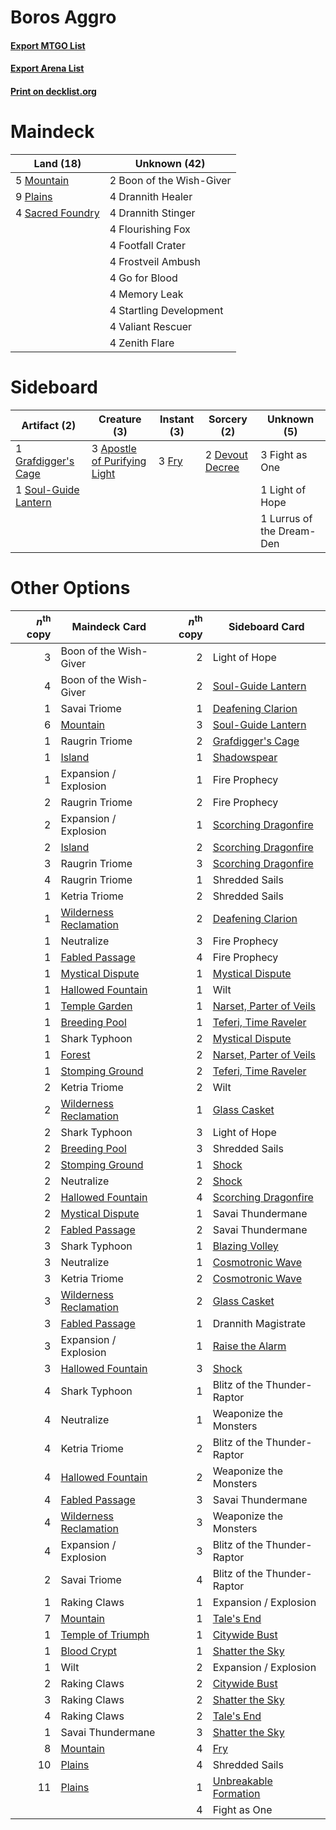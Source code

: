 # Boros Aggro

#### [Export MTGO List](../collection/Boros%20Aggro/Boros%20Aggro.txt)
#### [Export Arena List](../collection/Boros%20Aggro/Boros%20Aggro_arena.txt)
#### [Print on decklist.org](http://decklist.org/?deckmain=2%09Boon%20of%20the%20Wish-Giver%0A4%09Drannith%20Healer%0A4%09Drannith%20Stinger%0A4%09Flourishing%20Fox%0A4%09Footfall%20Crater%0A4%09Frostveil%20Ambush%0A4%09Go%20for%20Blood%0A4%09Memory%20Leak%0A5%09Mountain%0A9%09Plains%0A4%09Sacred%20Foundry%0A4%09Startling%20Development%0A4%09Valiant%20Rescuer%0A4%09Zenith%20Flare&deckside=3%09Apostle%20of%20Purifying%20Light%0A2%09Devout%20Decree%0A3%09Fight%20as%20One%0A3%09Fry%0A1%09Grafdigger's%20Cage%0A1%09Light%20of%20Hope%0A1%09Lurrus%20of%20the%20Dream-Den%0A1%09Soul-Guide%20Lantern)
# Maindeck

|                                         Land (18)                                         |      Unknown (42)      |
|-------------------------------------------------------------------------------------------|------------------------|
|5 [Mountain](http://gatherer.wizards.com/Pages/Card/Details.aspx?multiverseid=439859)      |2 Boon of the Wish-Giver|
|9 [Plains](http://gatherer.wizards.com/Pages/Card/Details.aspx?multiverseid=439856)        |4 Drannith Healer       |
|4 [Sacred Foundry](http://gatherer.wizards.com/Pages/Card/Details.aspx?multiverseid=405106)|4 Drannith Stinger      |
|                                                                                           |4 Flourishing Fox       |
|                                                                                           |4 Footfall Crater       |
|                                                                                           |4 Frostveil Ambush      |
|                                                                                           |4 Go for Blood          |
|                                                                                           |4 Memory Leak           |
|                                                                                           |4 Startling Development |
|                                                                                           |4 Valiant Rescuer       |
|                                                                                           |4 Zenith Flare          |


# Sideboard

|                                         Artifact (2)                                          |                                             Creature (3)                                              |                                  Instant (3)                                   |                                       Sorcery (2)                                        |       Unknown (5)       |
|-----------------------------------------------------------------------------------------------|-------------------------------------------------------------------------------------------------------|--------------------------------------------------------------------------------|------------------------------------------------------------------------------------------|-------------------------|
|1 [Grafdigger's Cage](http://gatherer.wizards.com/Pages/Card/Details.aspx?multiverseid=278452) |3 [Apostle of Purifying Light](http://gatherer.wizards.com/Pages/Card/Details.aspx?multiverseid=466760)|3 [Fry](http://gatherer.wizards.com/Pages/Card/Details.aspx?multiverseid=466894)|2 [Devout Decree](http://gatherer.wizards.com/Pages/Card/Details.aspx?multiverseid=466767)|3 Fight as One           |
|1 [Soul-Guide Lantern](http://gatherer.wizards.com/Pages/Card/Details.aspx?multiverseid=476488)|                                                                                                       |                                                                                |                                                                                          |1 Light of Hope          |
|                                                                                               |                                                                                                       |                                                                                |                                                                                          |1 Lurrus of the Dream-Den|


# Other Options

|*n*<sup>th</sup> copy|                                          Maindeck Card                                          |*n*<sup>th</sup> copy|                                          Sideboard Card                                          |
|--------------------:|-------------------------------------------------------------------------------------------------|--------------------:|--------------------------------------------------------------------------------------------------|
|                    3|Boon of the Wish-Giver                                                                           |                    2|Light of Hope                                                                                     |
|                    4|Boon of the Wish-Giver                                                                           |                    2|[Soul-Guide Lantern](http://gatherer.wizards.com/Pages/Card/Details.aspx?multiverseid=476488)     |
|                    1|Savai Triome                                                                                     |                    1|[Deafening Clarion](http://gatherer.wizards.com/Pages/Card/Details.aspx?multiverseid=452915)      |
|                    6|[Mountain](http://gatherer.wizards.com/Pages/Card/Details.aspx?multiverseid=439859)              |                    3|[Soul-Guide Lantern](http://gatherer.wizards.com/Pages/Card/Details.aspx?multiverseid=476488)     |
|                    1|Raugrin Triome                                                                                   |                    2|[Grafdigger's Cage](http://gatherer.wizards.com/Pages/Card/Details.aspx?multiverseid=278452)      |
|                    1|[Island](http://gatherer.wizards.com/Pages/Card/Details.aspx?multiverseid=439857)                |                    1|[Shadowspear](http://gatherer.wizards.com/Pages/Card/Details.aspx?multiverseid=476487)            |
|                    1|Expansion / Explosion                                                                            |                    1|Fire Prophecy                                                                                     |
|                    2|Raugrin Triome                                                                                   |                    2|Fire Prophecy                                                                                     |
|                    2|Expansion / Explosion                                                                            |                    1|[Scorching Dragonfire](http://gatherer.wizards.com/Pages/Card/Details.aspx?multiverseid=473101)   |
|                    2|[Island](http://gatherer.wizards.com/Pages/Card/Details.aspx?multiverseid=439857)                |                    2|[Scorching Dragonfire](http://gatherer.wizards.com/Pages/Card/Details.aspx?multiverseid=473101)   |
|                    3|Raugrin Triome                                                                                   |                    3|[Scorching Dragonfire](http://gatherer.wizards.com/Pages/Card/Details.aspx?multiverseid=473101)   |
|                    4|Raugrin Triome                                                                                   |                    1|Shredded Sails                                                                                    |
|                    1|Ketria Triome                                                                                    |                    2|Shredded Sails                                                                                    |
|                    1|[Wilderness Reclamation](http://gatherer.wizards.com/Pages/Card/Details.aspx?multiverseid=457293)|                    2|[Deafening Clarion](http://gatherer.wizards.com/Pages/Card/Details.aspx?multiverseid=452915)      |
|                    1|Neutralize                                                                                       |                    3|Fire Prophecy                                                                                     |
|                    1|[Fabled Passage](http://gatherer.wizards.com/Pages/Card/Details.aspx?multiverseid=473206)        |                    4|Fire Prophecy                                                                                     |
|                    1|[Mystical Dispute](http://gatherer.wizards.com/Pages/Card/Details.aspx?multiverseid=473020)      |                    1|[Mystical Dispute](http://gatherer.wizards.com/Pages/Card/Details.aspx?multiverseid=473020)       |
|                    1|[Hallowed Fountain](http://gatherer.wizards.com/Pages/Card/Details.aspx?multiverseid=97071)      |                    1|Wilt                                                                                              |
|                    1|[Temple Garden](http://gatherer.wizards.com/Pages/Card/Details.aspx?multiverseid=405112)         |                    1|[Narset, Parter of Veils](http://gatherer.wizards.com/Pages/Card/Details.aspx?multiverseid=460988)|
|                    1|[Breeding Pool](http://gatherer.wizards.com/Pages/Card/Details.aspx?multiverseid=97088)          |                    1|[Teferi, Time Raveler](http://gatherer.wizards.com/Pages/Card/Details.aspx?multiverseid=461148)   |
|                    1|Shark Typhoon                                                                                    |                    2|[Mystical Dispute](http://gatherer.wizards.com/Pages/Card/Details.aspx?multiverseid=473020)       |
|                    1|[Forest](http://gatherer.wizards.com/Pages/Card/Details.aspx?multiverseid=439860)                |                    2|[Narset, Parter of Veils](http://gatherer.wizards.com/Pages/Card/Details.aspx?multiverseid=460988)|
|                    1|[Stomping Ground](http://gatherer.wizards.com/Pages/Card/Details.aspx?multiverseid=405110)       |                    2|[Teferi, Time Raveler](http://gatherer.wizards.com/Pages/Card/Details.aspx?multiverseid=461148)   |
|                    2|Ketria Triome                                                                                    |                    2|Wilt                                                                                              |
|                    2|[Wilderness Reclamation](http://gatherer.wizards.com/Pages/Card/Details.aspx?multiverseid=457293)|                    1|[Glass Casket](http://gatherer.wizards.com/Pages/Card/Details.aspx?multiverseid=472977)           |
|                    2|Shark Typhoon                                                                                    |                    3|Light of Hope                                                                                     |
|                    2|[Breeding Pool](http://gatherer.wizards.com/Pages/Card/Details.aspx?multiverseid=97088)          |                    3|Shredded Sails                                                                                    |
|                    2|[Stomping Ground](http://gatherer.wizards.com/Pages/Card/Details.aspx?multiverseid=405110)       |                    1|[Shock](http://gatherer.wizards.com/Pages/Card/Details.aspx?multiverseid=129732)                  |
|                    2|Neutralize                                                                                       |                    2|[Shock](http://gatherer.wizards.com/Pages/Card/Details.aspx?multiverseid=129732)                  |
|                    2|[Hallowed Fountain](http://gatherer.wizards.com/Pages/Card/Details.aspx?multiverseid=97071)      |                    4|[Scorching Dragonfire](http://gatherer.wizards.com/Pages/Card/Details.aspx?multiverseid=473101)   |
|                    2|[Mystical Dispute](http://gatherer.wizards.com/Pages/Card/Details.aspx?multiverseid=473020)      |                    1|Savai Thundermane                                                                                 |
|                    2|[Fabled Passage](http://gatherer.wizards.com/Pages/Card/Details.aspx?multiverseid=473206)        |                    2|Savai Thundermane                                                                                 |
|                    3|Shark Typhoon                                                                                    |                    1|[Blazing Volley](http://gatherer.wizards.com/Pages/Card/Details.aspx?multiverseid=426821)         |
|                    3|Neutralize                                                                                       |                    1|[Cosmotronic Wave](http://gatherer.wizards.com/Pages/Card/Details.aspx?multiverseid=452845)       |
|                    3|Ketria Triome                                                                                    |                    2|[Cosmotronic Wave](http://gatherer.wizards.com/Pages/Card/Details.aspx?multiverseid=452845)       |
|                    3|[Wilderness Reclamation](http://gatherer.wizards.com/Pages/Card/Details.aspx?multiverseid=457293)|                    2|[Glass Casket](http://gatherer.wizards.com/Pages/Card/Details.aspx?multiverseid=472977)           |
|                    3|[Fabled Passage](http://gatherer.wizards.com/Pages/Card/Details.aspx?multiverseid=473206)        |                    1|Drannith Magistrate                                                                               |
|                    3|Expansion / Explosion                                                                            |                    1|[Raise the Alarm](http://gatherer.wizards.com/Pages/Card/Details.aspx?multiverseid=416853)        |
|                    3|[Hallowed Fountain](http://gatherer.wizards.com/Pages/Card/Details.aspx?multiverseid=97071)      |                    3|[Shock](http://gatherer.wizards.com/Pages/Card/Details.aspx?multiverseid=129732)                  |
|                    4|Shark Typhoon                                                                                    |                    1|Blitz of the Thunder-Raptor                                                                       |
|                    4|Neutralize                                                                                       |                    1|Weaponize the Monsters                                                                            |
|                    4|Ketria Triome                                                                                    |                    2|Blitz of the Thunder-Raptor                                                                       |
|                    4|[Hallowed Fountain](http://gatherer.wizards.com/Pages/Card/Details.aspx?multiverseid=97071)      |                    2|Weaponize the Monsters                                                                            |
|                    4|[Fabled Passage](http://gatherer.wizards.com/Pages/Card/Details.aspx?multiverseid=473206)        |                    3|Savai Thundermane                                                                                 |
|                    4|[Wilderness Reclamation](http://gatherer.wizards.com/Pages/Card/Details.aspx?multiverseid=457293)|                    3|Weaponize the Monsters                                                                            |
|                    4|Expansion / Explosion                                                                            |                    3|Blitz of the Thunder-Raptor                                                                       |
|                    2|Savai Triome                                                                                     |                    4|Blitz of the Thunder-Raptor                                                                       |
|                    1|Raking Claws                                                                                     |                    1|Expansion / Explosion                                                                             |
|                    7|[Mountain](http://gatherer.wizards.com/Pages/Card/Details.aspx?multiverseid=439859)              |                    1|[Tale's End](http://gatherer.wizards.com/Pages/Card/Details.aspx?multiverseid=466831)             |
|                    1|[Temple of Triumph](http://gatherer.wizards.com/Pages/Card/Details.aspx?multiverseid=373560)     |                    1|[Citywide Bust](http://gatherer.wizards.com/Pages/Card/Details.aspx?multiverseid=452754)          |
|                    1|[Blood Crypt](http://gatherer.wizards.com/Pages/Card/Details.aspx?multiverseid=97102)            |                    1|[Shatter the Sky](http://gatherer.wizards.com/Pages/Card/Details.aspx?multiverseid=476288)        |
|                    1|Wilt                                                                                             |                    2|Expansion / Explosion                                                                             |
|                    2|Raking Claws                                                                                     |                    2|[Citywide Bust](http://gatherer.wizards.com/Pages/Card/Details.aspx?multiverseid=452754)          |
|                    3|Raking Claws                                                                                     |                    2|[Shatter the Sky](http://gatherer.wizards.com/Pages/Card/Details.aspx?multiverseid=476288)        |
|                    4|Raking Claws                                                                                     |                    2|[Tale's End](http://gatherer.wizards.com/Pages/Card/Details.aspx?multiverseid=466831)             |
|                    1|Savai Thundermane                                                                                |                    3|[Shatter the Sky](http://gatherer.wizards.com/Pages/Card/Details.aspx?multiverseid=476288)        |
|                    8|[Mountain](http://gatherer.wizards.com/Pages/Card/Details.aspx?multiverseid=439859)              |                    4|[Fry](http://gatherer.wizards.com/Pages/Card/Details.aspx?multiverseid=466894)                    |
|                   10|[Plains](http://gatherer.wizards.com/Pages/Card/Details.aspx?multiverseid=439856)                |                    4|Shredded Sails                                                                                    |
|                   11|[Plains](http://gatherer.wizards.com/Pages/Card/Details.aspx?multiverseid=439856)                |                    1|[Unbreakable Formation](http://gatherer.wizards.com/Pages/Card/Details.aspx?multiverseid=457173)  |
|                     |                                                                                                 |                    4|Fight as One                                                                                      |

